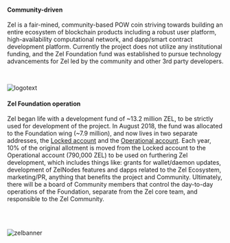 #### Community-driven

Zel is a fair-mined, community-based POW coin striving towards building an entire ecosystem of blockchain products including a robust user platform,
high-availability computational network, and dapp/smart contract development platform. Currently the project does not utilize any institutional
funding, and the Zel Foundation fund was established to pursue technology advancements for Zel led by the community and other 3rd party developers.

<br>

![logotext](/img/Zel-Txt-White.png)

#### Zel Foundation operation

Zel began life with a development fund of ~13.2 million ZEL, to be strictly used for development of the project. 
In August 2018, the fund was allocated to the Foundation wing (~7.9 million), and now lives in two separate addresses, the 
[Locked account](https://explorer.zel.cash/address/t1W3DXSzNbXPWF7ghEU3xcqjLfBAKJGcmN4) and the [Operational account](https://explorer.zel.cash/address/t1XWTigDqS5Dy9McwQc752ShtZV1ffTMJB3). 
Each year, 10% of the original allotment is moved from the Locked account to the Operational account (790,000 ZEL) to be used on furthering 
Zel development, which includes things like: grants for wallet/daemon updates, development of ZelNodes features and dapps related to the 
Zel Ecosystem, marketing/PR, anything that benefits the project and Community. Ultimately, there will be a board of Community members that 
control the day-to-day operations of the Foundation, separate from the Zel core team, and responsible to the Zel Community.

<br><br>

![zelbanner](/img/ZelComposite_BlackBG.png)
